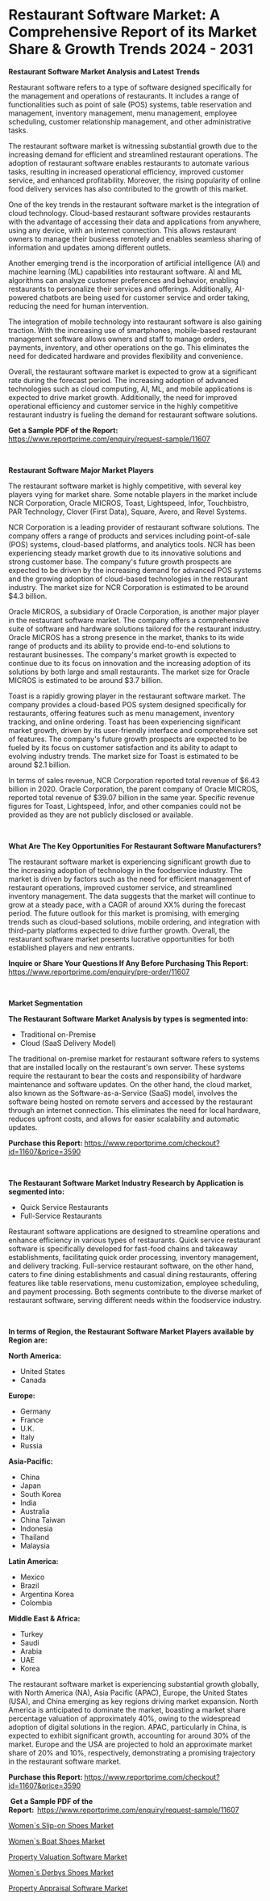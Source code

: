 <p><h1>Restaurant Software Market: A Comprehensive Report of its Market Share & Growth Trends 2024 - 2031</h1></p><p><strong>Restaurant Software Market Analysis and Latest Trends</strong></p>
<p><p>Restaurant software refers to a type of software designed specifically for the management and operations of restaurants. It includes a range of functionalities such as point of sale (POS) systems, table reservation and management, inventory management, menu management, employee scheduling, customer relationship management, and other administrative tasks.</p><p>The restaurant software market is witnessing substantial growth due to the increasing demand for efficient and streamlined restaurant operations. The adoption of restaurant software enables restaurants to automate various tasks, resulting in increased operational efficiency, improved customer service, and enhanced profitability. Moreover, the rising popularity of online food delivery services has also contributed to the growth of this market.</p><p>One of the key trends in the restaurant software market is the integration of cloud technology. Cloud-based restaurant software provides restaurants with the advantage of accessing their data and applications from anywhere, using any device, with an internet connection. This allows restaurant owners to manage their business remotely and enables seamless sharing of information and updates among different outlets.</p><p>Another emerging trend is the incorporation of artificial intelligence (AI) and machine learning (ML) capabilities into restaurant software. AI and ML algorithms can analyze customer preferences and behavior, enabling restaurants to personalize their services and offerings. Additionally, AI-powered chatbots are being used for customer service and order taking, reducing the need for human intervention.</p><p>The integration of mobile technology into restaurant software is also gaining traction. With the increasing use of smartphones, mobile-based restaurant management software allows owners and staff to manage orders, payments, inventory, and other operations on the go. This eliminates the need for dedicated hardware and provides flexibility and convenience.</p><p>Overall, the restaurant software market is expected to grow at a significant rate during the forecast period. The increasing adoption of advanced technologies such as cloud computing, AI, ML, and mobile applications is expected to drive market growth. Additionally, the need for improved operational efficiency and customer service in the highly competitive restaurant industry is fueling the demand for restaurant software solutions.</p></p>
<p><strong>Get a Sample PDF of the Report:&nbsp;</strong> <a href="https://www.reportprime.com/enquiry/request-sample/11607">https://www.reportprime.com/enquiry/request-sample/11607</a></p>
<p>&nbsp;</p>
<p><strong>Restaurant Software Major Market Players</strong></p>
<p><p>The restaurant software market is highly competitive, with several key players vying for market share. Some notable players in the market include NCR Corporation, Oracle MICROS, Toast, Lightspeed, Infor, Touchbistro, PAR Technology, Clover (First Data), Square, Avero, and Revel Systems. </p><p>NCR Corporation is a leading provider of restaurant software solutions. The company offers a range of products and services including point-of-sale (POS) systems, cloud-based platforms, and analytics tools. NCR has been experiencing steady market growth due to its innovative solutions and strong customer base. The company's future growth prospects are expected to be driven by the increasing demand for advanced POS systems and the growing adoption of cloud-based technologies in the restaurant industry. The market size for NCR Corporation is estimated to be around $4.3 billion.</p><p>Oracle MICROS, a subsidiary of Oracle Corporation, is another major player in the restaurant software market. The company offers a comprehensive suite of software and hardware solutions tailored for the restaurant industry. Oracle MICROS has a strong presence in the market, thanks to its wide range of products and its ability to provide end-to-end solutions to restaurant businesses. The company's market growth is expected to continue due to its focus on innovation and the increasing adoption of its solutions by both large and small restaurants. The market size for Oracle MICROS is estimated to be around $3.7 billion.</p><p>Toast is a rapidly growing player in the restaurant software market. The company provides a cloud-based POS system designed specifically for restaurants, offering features such as menu management, inventory tracking, and online ordering. Toast has been experiencing significant market growth, driven by its user-friendly interface and comprehensive set of features. The company's future growth prospects are expected to be fueled by its focus on customer satisfaction and its ability to adapt to evolving industry trends. The market size for Toast is estimated to be around $2.1 billion.</p><p>In terms of sales revenue, NCR Corporation reported total revenue of $6.43 billion in 2020. Oracle Corporation, the parent company of Oracle MICROS, reported total revenue of $39.07 billion in the same year. Specific revenue figures for Toast, Lightspeed, Infor, and other companies could not be provided as they are not publicly disclosed or available.</p></p>
<p>&nbsp;</p>
<p><strong>What Are The Key Opportunities For Restaurant Software Manufacturers?</strong></p>
<p><p>The restaurant software market is experiencing significant growth due to the increasing adoption of technology in the foodservice industry. The market is driven by factors such as the need for efficient management of restaurant operations, improved customer service, and streamlined inventory management. The data suggests that the market will continue to grow at a steady pace, with a CAGR of around XX% during the forecast period. The future outlook for this market is promising, with emerging trends such as cloud-based solutions, mobile ordering, and integration with third-party platforms expected to drive further growth. Overall, the restaurant software market presents lucrative opportunities for both established players and new entrants.</p></p>
<p><strong>Inquire or Share Your Questions If Any Before Purchasing This Report:</strong> <a href="https://www.reportprime.com/enquiry/pre-order/11607">https://www.reportprime.com/enquiry/pre-order/11607</a></p>
<p>&nbsp;</p>
<p><strong>Market Segmentation</strong></p>
<p><strong>The Restaurant Software Market Analysis by types is segmented into:</strong></p>
<p><ul><li>Traditional on-Premise</li><li>Cloud (SaaS Delivery Model)</li></ul></p>
<p><p>The traditional on-premise market for restaurant software refers to systems that are installed locally on the restaurant's own server. These systems require the restaurant to bear the costs and responsibility of hardware maintenance and software updates. On the other hand, the cloud market, also known as the Software-as-a-Service (SaaS) model, involves the software being hosted on remote servers and accessed by the restaurant through an internet connection. This eliminates the need for local hardware, reduces upfront costs, and allows for easier scalability and automatic updates.</p></p>
<p><strong>Purchase this Report:&nbsp;</strong><a href="https://www.reportprime.com/checkout?id=11607&price=3590">https://www.reportprime.com/checkout?id=11607&price=3590</a></p>
<p>&nbsp;</p>
<p><strong>The Restaurant Software Market Industry Research by Application is segmented into:</strong></p>
<p><ul><li>Quick Service Restaurants</li><li>Full-Service Restaurants</li></ul></p>
<p><p>Restaurant software applications are designed to streamline operations and enhance efficiency in various types of restaurants. Quick service restaurant software is specifically developed for fast-food chains and takeaway establishments, facilitating quick order processing, inventory management, and delivery tracking. Full-service restaurant software, on the other hand, caters to fine dining establishments and casual dining restaurants, offering features like table reservations, menu customization, employee scheduling, and payment processing. Both segments contribute to the diverse market of restaurant software, serving different needs within the foodservice industry.</p></p>
<p>&nbsp;</p>
<p><strong>In terms of Region, the Restaurant Software Market Players available by Region are:</strong></p>
<p>
    <p> <strong> North America: </strong>
        <ul>
            <li>United States</li>
            <li>Canada</li>
        </ul>
        </p> 
    <p> <strong> Europe: </strong>
        <ul>
            <li>Germany</li>
            <li>France</li>
            <li>U.K.</li>
            <li>Italy</li>
            <li>Russia</li>
        </ul>
        </p> 
    <p> <strong> Asia-Pacific: </strong>
        <ul>
            <li>China</li>
            <li>Japan</li>
            <li>South Korea</li>
            <li>India</li>
            <li>Australia</li>
            <li>China Taiwan</li>
            <li>Indonesia</li>
            <li>Thailand</li>
            <li>Malaysia</li>
        </ul>
        </p> 
    <p> <strong> Latin America: </strong>
        <ul>
            <li>Mexico</li>
            <li>Brazil</li>
            <li>Argentina Korea</li>
            <li>Colombia</li>
        </ul>
        </p> 
    <p> <strong> Middle East & Africa: </strong>
        <ul>
            <li>Turkey</li>
            <li>Saudi</li>
            <li>Arabia</li>
            <li>UAE</li>
            <li>Korea</li>
        </ul>
    </p>
    </p>
<p><p>The restaurant software market is experiencing substantial growth globally, with North America (NA), Asia Pacific (APAC), Europe, the United States (USA), and China emerging as key regions driving market expansion. North America is anticipated to dominate the market, boasting a market share percentage valuation of approximately 40%, owing to the widespread adoption of digital solutions in the region. APAC, particularly in China, is expected to exhibit significant growth, accounting for around 30% of the market. Europe and the USA are projected to hold an approximate market share of 20% and 10%, respectively, demonstrating a promising trajectory in the restaurant software market.</p></p>
<p><strong>Purchase this Report: </strong><a href="https://www.reportprime.com/checkout?id=11607&price=3590">https://www.reportprime.com/checkout?id=11607&price=3590</a></p>
<p>&nbsp;<strong>Get a Sample PDF of the Report:&nbsp;&nbsp;</strong><a href="https://www.reportprime.com/enquiry/request-sample/11607">https://www.reportprime.com/enquiry/request-sample/11607</a></p>
<p><strong></strong></p>
<p><p><a href="https://medium.com/@smriti.reportprime/women-s-slip-on-shoes-market-size-market-outlook-and-market-forecast-2024-to-2031-1fad3ffda74c">Women`s Slip-on Shoes Market</a></p><p><a href="https://medium.com/@smriti.reportprime/women-s-boat-shoes-market-outlook-industry-overview-and-forecast-2024-to-2031-37f1947a8b01">Women`s Boat Shoes Market</a></p><p><a href="https://github.com/scarol104/Market-Research-Report-List-2/blob/main/property-valuation-software-market.md">Property Valuation Software Market</a></p><p><a href="https://medium.com/@smriti.reportprime/women-s-derbys-shoes-market-trends-and-market-analysis-forecasted-for-period-2024-2031-d83e10c7f120">Women`s Derbys Shoes Market</a></p><p><a href="https://github.com/dzharov81/Market-Research-Report-List-2/blob/main/property-appraisal-software-market.md">Property Appraisal Software Market</a></p></p>